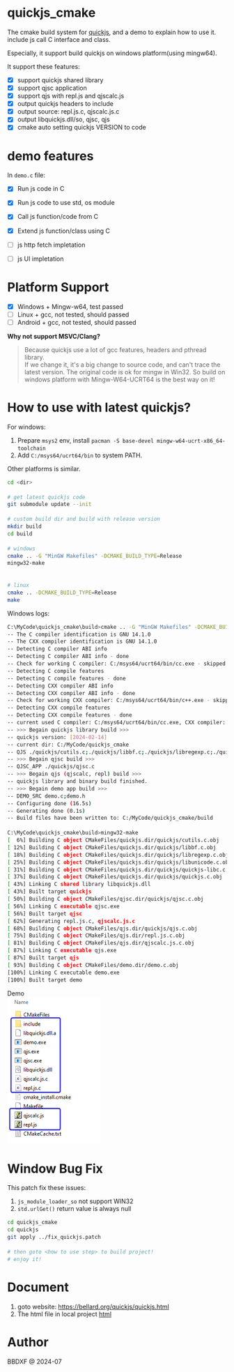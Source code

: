 # quickjs_cmake
The cmake build system for [quickjs](https://github.com/bellard/quickjs), and a demo to explain how to use it. include js call C interface and class.

Especially, it support build quickjs on windows platform(using mingw64).

It support these features:
- [X] support quickjs shared library
- [X] support qjsc application
- [X] support qjs with repl.js and qjscalc.js
- [X] output quickjs headers to include 
- [X] output source: repl.js.c, qjscalc.js.c
- [X] output libquickjs.dll/so, qjsc, qjs
- [X] cmake auto setting quickjs VERSION to code

# demo features
In `demo.c` file:

- [X] Run js code in C
- [X] Run js code to use std, os module
- [X] Call js function/code from C
- [X] Extend js function/class using C
- [ ] js http fetch impletation
- [ ] js UI impletation



# Platform Support
- [X] Windows + Mingw-w64, test passed
- [ ] Linux + gcc, not tested, should passed
- [ ] Android + gcc, not tested, should passed

**Why not support MSVC/Clang?**  
> Because quickjs use a lot of gcc features, headers and pthread library.  
> If we change it, it's a big change to source code, and can't trace the latest version.
> The original code is ok for mingw in Win32. 
> So build on windows platform with Mingw-W64-UCRT64 is the best way on it! 

# How to use with latest quickjs?

For windows:
1. Prepare `msys2` env, install `pacman -S base-devel mingw-w64-ucrt-x86_64-toolchain`
2. Add `C:/msys64/ucrt64/bin` to system PATH.

Other platforms is similar.

```bash
cd <dir>

# get latest quickjs code
git submodule update --init

# custom build dir and build with release version
mkdir build
cd build

# windows 
cmake .. -G "MinGW Makefiles" -DCMAKE_BUILD_TYPE=Release
mingw32-make


# linux
cmake .. -DCMAKE_BUILD_TYPE=Release
make 
```

Windows logs:  
```bash
C:\MyCode\quickjs_cmake\build>cmake .. -G "MinGW Makefiles" -DCMAKE_BUILD_TYPE=Release
-- The C compiler identification is GNU 14.1.0
-- The CXX compiler identification is GNU 14.1.0
-- Detecting C compiler ABI info
-- Detecting C compiler ABI info - done
-- Check for working C compiler: C:/msys64/ucrt64/bin/cc.exe - skipped
-- Detecting C compile features
-- Detecting C compile features - done
-- Detecting CXX compiler ABI info
-- Detecting CXX compiler ABI info - done
-- Check for working CXX compiler: C:/msys64/ucrt64/bin/c++.exe - skipped
-- Detecting CXX compile features
-- Detecting CXX compile features - done
-- current used C compiler: C:/msys64/ucrt64/bin/cc.exe, CXX compiler: C:/msys64/ucrt64/bin/c++.exe.
-- >>> Begain quickjs library build >>>
-- quickjs version: [2024-02-14]
-- current dir: C:/MyCode/quickjs_cmake
-- QJS ./quickjs/cutils.c;./quickjs/libbf.c;./quickjs/libregexp.c;./quickjs/libunicode.c;./quickjs/quickjs-libc.c;./quickjs/quickjs.c;./quickjs/cutils.h;./quickjs/libbf.h;./quickjs/libregexp-opcode.h;./quickjs/libregexp.h;./quickjs/libunicode-table.h;./quickjs/libunicode.h;./quickjs/list.h;./quickjs/quickjs-atom.h;./quickjs/quickjs-libc.h;./quickjs/quickjs-opcode.h;./quickjs/quickjs.h
-- >>> Begain qjsc build >>>
-- QJSC_APP ./quickjs/qjsc.c
-- >>> Begain qjs (qjscalc, repl) build >>>
-- quickjs library and binary build finished.
-- >>> Begain demo app build >>>
-- DEMO_SRC demo.c;demo.h
-- Configuring done (16.5s)
-- Generating done (0.1s)
-- Build files have been written to: C:/MyCode/quickjs_cmake/build

C:\MyCode\quickjs_cmake\build>mingw32-make
[  6%] Building C object CMakeFiles/quickjs.dir/quickjs/cutils.c.obj
[ 12%] Building C object CMakeFiles/quickjs.dir/quickjs/libbf.c.obj
[ 18%] Building C object CMakeFiles/quickjs.dir/quickjs/libregexp.c.obj
[ 25%] Building C object CMakeFiles/quickjs.dir/quickjs/libunicode.c.obj
[ 31%] Building C object CMakeFiles/quickjs.dir/quickjs/quickjs-libc.c.obj
[ 37%] Building C object CMakeFiles/quickjs.dir/quickjs/quickjs.c.obj
[ 43%] Linking C shared library libquickjs.dll
[ 43%] Built target quickjs
[ 50%] Building C object CMakeFiles/qjsc.dir/quickjs/qjsc.c.obj
[ 56%] Linking C executable qjsc.exe
[ 56%] Built target qjsc
[ 62%] Generating repl.js.c, qjscalc.js.c
[ 68%] Building C object CMakeFiles/qjs.dir/quickjs/qjs.c.obj
[ 75%] Building C object CMakeFiles/qjs.dir/repl.js.c.obj
[ 81%] Building C object CMakeFiles/qjs.dir/qjscalc.js.c.obj
[ 87%] Linking C executable qjs.exe
[ 87%] Built target qjs
[ 93%] Building C object CMakeFiles/demo.dir/demo.c.obj
[100%] Linking C executable demo.exe
[100%] Built target demo

```

Demo  
![demo.png](./demo.png)

# Window Bug Fix
This patch fix these issues:
1. `js_module_loader_so` not support WIN32
2. `std.urlGet()` return value is always null


```bash
cd quickjs_cmake
cd quickjs
git apply ../fix_quickjs.patch

# then goto <how to use step> to build project!
# enjoy it!
```

# Document
1. goto website: https://bellard.org/quickjs/quickjs.html
2. The html file in local project [html](./qjs-doc.html)

# Author
BBDXF @ 2024-07


